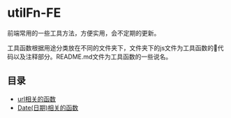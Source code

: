 # utilFn-FE

前端常用的一些工具方法，方便实用，会不定期的更新。

工具函数根据用途分类放在不同的文件夹下，文件夹下的js文件为工具函数的代码以及注释部分。README.md文件为工具函数的一些说名。


## 目录

* [url相关的函数](https://github.com/yan-ck/utilFn-FE/blob/master/urlFn/README.md)
* [Date(日期)相关的函数](https://github.com/yan-ck/utilFn-FE/blob/master/DateFn/README.md)
